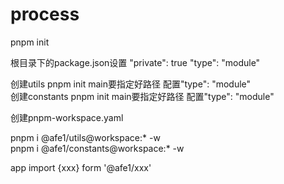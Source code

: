 # process

pnpm init

根目录下的package.json设置 "private": true  "type": "module"  

创建utils pnpm init  main要指定好路径 配置"type": "module"  
创建constants pnpm init  main要指定好路径 配置"type": "module"

创建pnpm-workspace.yaml  

pnpm i @afe1/utils@workspace:* -w  
pnpm i @afe1/constants@workspace:* -w  

app import {xxx} form '@afe1/xxx'
